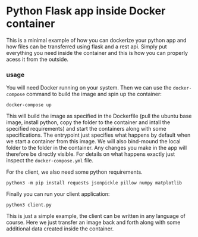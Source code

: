 # Python Flask app inside Docker container

This is a minimal example of how you can dockerize your python app and how files can be transferred using flask and a rest api.
Simply put everything you need inside the container and this is how you can properly acess it from the outside.

### usage

You will need Docker running on your system. Then we can use the `docker-compose` command to build the image and spin up the container:

`docker-compose up` 

This will build the image as specified in the Dockerfile (pull the ubuntu base image, install python, copy the folder to the container and intall the specified requirements) and start the containers along with some specifications. The entrypoint just specifies what happens by default when we start a container from this image. We will also bind-mound the local folder to the folder in the container. Any changes you make in the app will therefore be directly visible. For details on what happens exactly just inspect the `docker-compose.yml` file.

For the client, we also need some python requirements.

`python3 -m pip install requests jsonpickle pillow numpy matplotlib`

Finally you can run your client application:

`python3 client.py`

This is just a simple example, the client can be written in any language of course. Here we just transfer an image back and forth along with some additional data created inside the container. 



